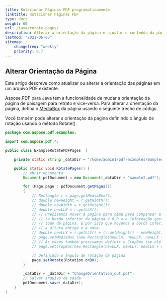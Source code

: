```yaml
---
title: Rotacionar Páginas PDF programaticamente
linktitle: Rotacionar Páginas PDF
type: docs
weight: 60
url: /java/rotate-pages/
description: Alterar a orientação da página e ajustar o conteúdo da página para a nova orientação usando Java.
lastmod: "2021-06-05"
sitemap:
    changefreq: "weekly"
    priority: 0.7
---
```


## Alterar Orientação da Página

Este artigo descreve como atualizar ou alterar a orientação das páginas em um arquivo PDF existente.

Aspose.PDF para Java tem a funcionalidade de mudar a orientação da página de paisagem para retrato e vice-versa. Para alterar a orientação da página, defina o [MediaBox](https://reference.aspose.com/pdf/java/com.aspose.pdf/Page#setMediaBox-com.aspose.pdf.Rectangle-) da página usando o seguinte trecho de código.

Você também pode alterar a orientação da página definindo o ângulo de rotação usando o método Rotate().

```java
package com.aspose.pdf.examples;

import com.aspose.pdf.*;

public class ExampleRotatePDFPages  {

    private static String _dataDir = "/home/admin1/pdf-examples/Samples/";

    public static void RotatePages() {
        // Abrir documento
        Document pdfDocument = new Document(_dataDir + "sample2.pdf");

        for (Page page : pdfDocument.getPages())
        {            
            // Rectangle r = page.getMediaBox();
            // double newHeight = r.getWidth();
            // double newWidth = r.getHeight();
            // double newLLX = r.getLLX();
            // // Precisamos mover a página para cima para compensar a mudança de tamanho da página
            // // (a borda inferior da página é 0,0 e a informação geralmente é colocada a partir do
            // // topo da página. É por isso que movemos a borda inferior para cima na diferença entre
            // // a altura antiga e a nova.
            // double newLLY = r.getLLY() + (r.getHeight() - newHeight);
            // page.setMediaBox (new Rectangle(newLLX, newLLY, newLLX + newWidth, newLLY + newHeight));
            // // Às vezes também precisamos definir o CropBox (se ele foi definido no arquivo original)
            // page.setCropBox(new Rectangle(newLLX, newLLY, newLLX + newWidth, newLLY + newHeight));

            // Definindo o ângulo de rotação da página
            page.setRotate(Rotation.on90);
        }

        _dataDir = _dataDir + "ChangeOrientation_out.pdf";
        // Salvar arquivo de saída
        pdfDocument.save(_dataDir);
    }    
}
```